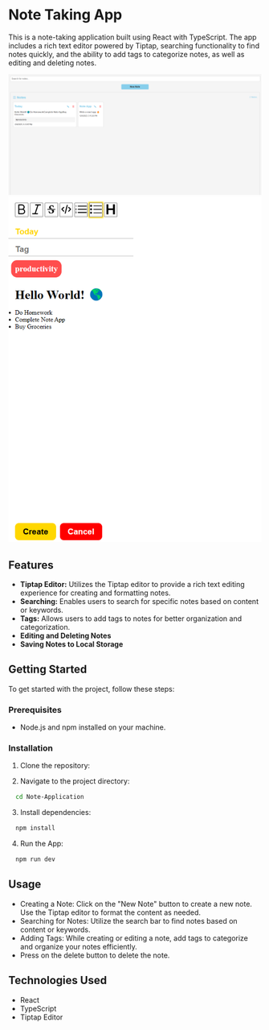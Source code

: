 # Note Taking App

This is a note-taking application built using React with TypeScript. The app includes a rich text editor powered by Tiptap, searching functionality to find notes quickly, and the ability to add tags to categorize notes, as well as editing and deleting notes.

![note-main](./src/screenshots/note-main.png)
![note-editor](./src/screenshots/note-editor.png)

## Features

- **Tiptap Editor:** Utilizes the Tiptap editor to provide a rich text editing experience for creating and formatting notes.
- **Searching:** Enables users to search for specific notes based on content or keywords.
- **Tags:** Allows users to add tags to notes for better organization and categorization.
- **Editing and Deleting Notes**
- **Saving Notes to Local Storage**

## Getting Started

To get started with the project, follow these steps:

### Prerequisites

- Node.js and npm installed on your machine.

### Installation

1. Clone the repository:

2. Navigate to the project directory:

```bash
  cd Note-Application

```

3. Install dependencies:

```bash
  npm install

```

4. Run the App:

```bash
  npm run dev

```

## Usage

- Creating a Note: Click on the "New Note" button to create a new note. Use the Tiptap editor to format the content as needed.
- Searching for Notes: Utilize the search bar to find notes based on content or keywords.
- Adding Tags: While creating or editing a note, add tags to categorize and organize your notes efficiently.
- Press on the delete button to delete the note.

## Technologies Used

- React
- TypeScript
- Tiptap Editor
